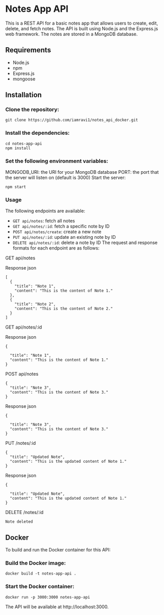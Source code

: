 # Notes App API
This is a REST API for a basic notes app that allows users to create, edit, delete, and fetch notes. The API is built using Node.js and the Express.js web framework. The notes are stored in a MongoDB database.

## Requirements
- Node.js
- npm
- Express.js
- mongoose
## Installation
### Clone the repository:
```
git clone https://github.com/iamravi1/notes_api_docker.git
```
### Install the dependencies:
```
cd notes-app-api
npm install
```
### Set the following environment variables:
MONGODB_URI: the URI for your MongoDB database
PORT: the port that the server will listen on (default is 3000)
Start the server:
```
npm start
```
### Usage
The following endpoints are available:

- `GET api/notes`: fetch all notes
- `GET api/notes/:id`: fetch a specific note by ID
- `POST api/notes/create`: create a new note
- `PUT api/notes/:id`: update an existing note by ID
- `DELETE api/notes/:id`: delete a note by ID
The request and response formats for each endpoint are as follows:

GET api/notes

Response
json
```
[
  {
    "title": "Note 1",
    "content": "This is the content of Note 1."
  },
  {
    "title": "Note 2",
    "content": "This is the content of Note 2."
  }
]
```
GET api/notes/:id

Response
json
```
{

  "title": "Note 1",
  "content": "This is the content of Note 1."
}
```
POST api/notes

```
{
  "title": "Note 3",
  "content": "This is the content of Note 3."
}
```
Response
json
```
{

  "title": "Note 3",
  "content": "This is the content of Note 3."
}
```
PUT /notes/:id
```
{
  "title": "Updated Note",
  "content": "This is the updated content of Note 1."
}
```
Response
json
```
{

  "title": "Updated Note",
  "content": "This is the updated content of Note 1."
}
```
DELETE /notes/:id

```
Note deleted
```

## Docker
To build and run the Docker container for this API:

### Build the Docker image:
```
docker build -t notes-app-api .
```
### Start the Docker container:
```
docker run -p 3000:3000 notes-app-api
```
The API will be available at http://localhost:3000.
